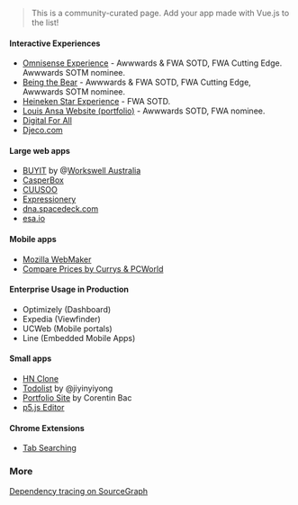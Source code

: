 > This is a community-curated page. Add your app made with Vue.js to the list!

#### Interactive Experiences

- [Omnisense Experience](http://omnisense.net) - Awwwards & FWA SOTD, FWA Cutting Edge. Awwwards SOTM nominee.
- [Being the Bear](https://danslapeaudelours.canalplus.fr/en/) - Awwwards & FWA SOTD, FWA Cutting Edge, Awwwards SOTM nominee.
- [Heineken Star Experience](http://www.starexperience.fr/) - FWA SOTD.
- [Louis Ansa Website (portfolio)](http://louisansa.com) - Awwwards SOTD, FWA nominee.
- [Digital For All](http://www.digitalforallnow.com/en/experience)
- [Djeco.com](http://www.djeco.com/en)

#### Large web apps

* [BUYIT](http://bt.workswell.com.au) by @[Workswell Australia](http://workswell.com.au)
* [CasperBox](https://www.casperbox.com)
* [CUUSOO](https://cuusoo.com)
* [Expressionery](https://www.expressionery.com)
* [dna.spacedeck.com](https://dna.spacedeck.com)
* [esa.io](https://esa.io/)

#### Mobile apps

* [Mozilla WebMaker](https://github.com/mozillafordevelopment/webmaker-app)
* [Compare Prices by Currys & PCWorld](https://play.google.com/store/apps/details?id=uk.co.dixons.compareprices&hl=en)

#### Enterprise Usage in Production

- Optimizely (Dashboard)
- Expedia (Viewfinder)
- UCWeb (Mobile portals)
- Line (Embedded Mobile Apps)

#### Small apps

* [HN Clone](http://yyx990803.github.io/vue-hackernews)
* [Todolist](https://github.com/jiyinyiyong/todolist) by @jiyinyiyong
* [Portfolio Site](http://corentinbac.com/) by Corentin Bac
* [p5.js Editor](https://github.com/processing/p5.js-editor)

#### Chrome Extensions

* [Tab Searching](https://github.com/jiyinyiyong/tab-searching)

### More

[Dependency tracing on SourceGraph](https://sourcegraph.com/github.com/yyx990803/vue/$network/dependents)
